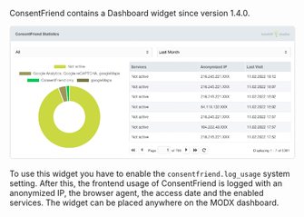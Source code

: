 ConsentFriend contains a Dashboard widget since version 1.4.0.

[![](img/dashboard-widget.png)](img/dashboard-widget.png)

To use this widget you have to enable the `consentfriend.log_usage` system
setting. After this, the frontend usage of ConsentFriend is logged with an
anonymized IP, the browser agent, the access date and the enabled services. The
widget can be placed anywhere on the MODX dashboard.
